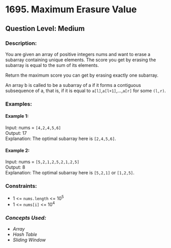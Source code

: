 # 1695. Maximum Erasure Value
## Question Level: Medium
### Description:
You are given an array of positive integers nums and want to erase a subarray containing unique elements. The score you get by erasing the subarray is equal to the sum of its elements.

Return the maximum score you can get by erasing exactly one subarray.

An array b is called to be a subarray of a if it forms a contiguous subsequence of a, that is, if it is equal to `a[l]`,`a[l+1]`,...,`a[r]` for some `(l,r)`.

### Examples:
#### Example 1:

Input: nums = `[4,2,4,5,6]`  
Output: 17  
Explanation: The optimal subarray here is `[2,4,5,6]`.  
#### Example 2:

Input: nums = `[5,2,1,2,5,2,1,2,5]`  
Output: 8  
Explanation: The optimal subarray here is `[5,2,1]` or `[1,2,5]`.   

### Constraints:

- 1 <= `nums.length` <= 10<sup>5</sup>
- 1 <= `nums[i]` <= 10<sup>4</sup>

### <i>Concepts Used:
- Array
- Hash Table
- Sliding Window</i>